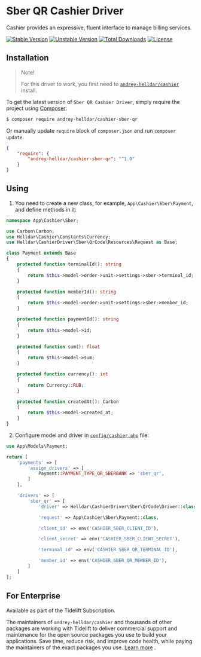 # Sber QR Cashier Driver

Cashier provides an expressive, fluent interface to manage billing services.

[![Stable Version][badge_stable]][link_packagist]
[![Unstable Version][badge_unstable]][link_packagist]
[![Total Downloads][badge_downloads]][link_packagist]
[![License][badge_license]][link_license]

## Installation

> Note!
>
> For this driver to work, you first need to [`andrey-helldar/cashier`](https://github.com/andrey-helldar/cashier) install.

To get the latest version of `Sber QR Cashier Driver`, simply require the project using [Composer](https://getcomposer.org):

```bash
$ composer require andrey-helldar/cashier-sber-qr
```

Or manually update `require` block of `composer.json` and run `composer update`.

```json
{
    "require": {
        "andrey-helldar/cashier-sber-qr": "^1.0"
    }
}
```

## Using

1. You need to create a new class, for example, `App\Cashier\Sber\Payment`, and define methods in it:

```php
namespace App\Cashier\Sber;

use Carbon\Carbon;
use Helldar\Cashier\Constants\Currency;
use Helldar\CashierDriver\Sber\QrCode\Resources\Request as Base;

class Payment extends Base
{
    protected function terminalId(): string
    {
        return $this->model->order->unit->settings->sber->terminal_id;
    }

    protected function memberId(): string
    {
        return $this->model->order->unit->settings->sber->member_id;
    }

    protected function paymentId(): string
    {
        return $this->model->id;
    }

    protected function sum(): float
    {
        return $this->model->sum;
    }

    protected function currency(): int
    {
        return Currency::RUB;
    }

    protected function createdAt(): Carbon
    {
        return $this->model->created_at;
    }
}
```

2. Configure model and driver in [`config/cashier.php`](https://github.com/andrey-helldar/cashier/blob/main/config/cashier.php) file:

```php
use App\Models\Payment;

return [
    'payments' => [
        'assign_drivers' => [
            Payment::PAYMENT_TYPE_QR_SBERBANK => 'sber_qr',
        ]
    ],

    'drivers' => [
        'sber_qr' => [
            'driver' => Helldar\CashierDriver\Sber\QrCode\Driver::class,

            'request' => App\Cashier\Sber\Payment::class,

            'client_id' => env('CASHIER_SBER_CLIENT_ID'),

            'client_secret' => env('CASHIER_SBER_CLIENT_SECRET'),

            'terminal_id' => env('CASHIER_SBER_QR_TERMINAL_ID'),

            'member_id' => env('CASHIER_SBER_QR_MEMBER_ID'),
        ]
    ]
];
```

## For Enterprise

Available as part of the Tidelift Subscription.

The maintainers of `andrey-helldar/cashier` and thousands of other packages are working with Tidelift to deliver commercial support and maintenance for the open source packages you
use to build your applications. Save time, reduce risk, and improve code health, while paying the maintainers of the exact packages you
use. [Learn more](https://tidelift.com/subscription/pkg/packagist-andrey-helldar-cashier?utm_source=packagist-andrey-helldar-cashier&utm_medium=referral&utm_campaign=enterprise&utm_term=repo)
.

[badge_downloads]:      https://img.shields.io/packagist/dt/andrey-helldar/cashier-sber-qr.svg?style=flat-square

[badge_license]:        https://img.shields.io/packagist/l/andrey-helldar/cashier-sber-qr.svg?style=flat-square

[badge_stable]:         https://img.shields.io/github/v/release/andrey-helldar/cashier-sber-qr?label=stable&style=flat-square

[badge_unstable]:       https://img.shields.io/badge/unstable-dev--main-orange?style=flat-square

[link_license]:         LICENSE

[link_packagist]:       https://packagist.org/packages/andrey-helldar/cashier-sber-qr
